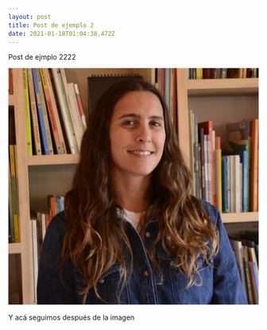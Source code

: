 ```yaml
---
layout: post
title: Post de ejemplo 2
date: 2021-01-18T01:04:38.472Z
---
```

Post de ejmplo 2222

![](/assets/uploads/rocio.jpg)



Y acá seguimos después de la imagen